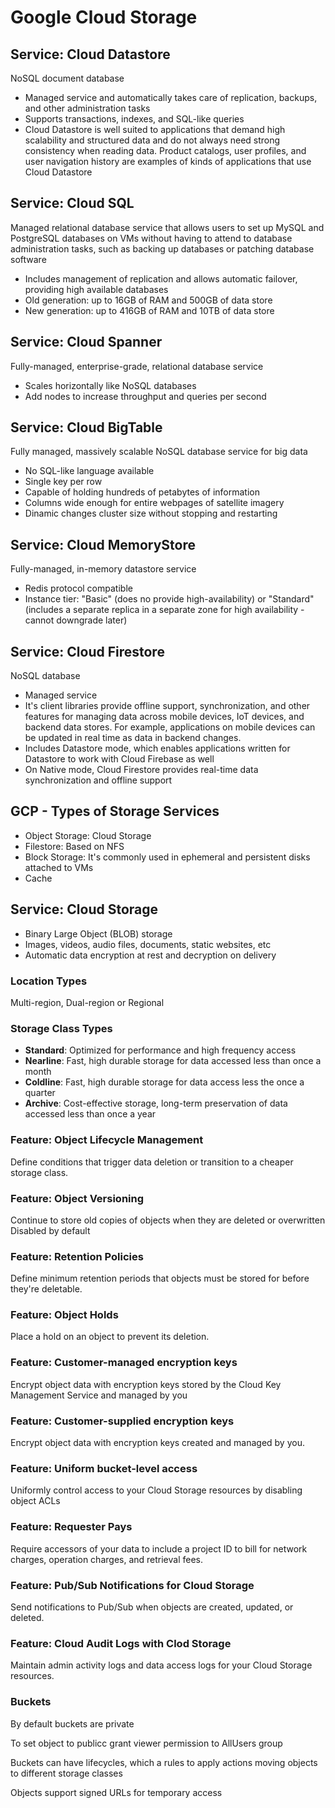 # Google Cloud Storage

## Service: Cloud Datastore

NoSQL document database

- Managed service and automatically takes care of replication, backups, and other administration tasks
- Supports transactions, indexes, and SQL-like queries
- Cloud Datastore is well suited to applications that demand high scalability and structured data and do not always need strong consistency when reading data. Product catalogs, user profiles, and user navigation history are examples of kinds of applications that use Cloud Datastore

## Service: Cloud SQL

Managed relational database service that allows users to set up MySQL and PostgreSQL databases on VMs without having to attend to database administration tasks, such as backing up databases or patching database software

- Includes management of replication and allows automatic failover, providing high available databases
- Old generation: up to 16GB of RAM and 500GB of data store
- New generation: up to 416GB of RAM and 10TB of data store

## Service: Cloud Spanner

Fully-managed, enterprise-grade, relational database service

- Scales horizontally like NoSQL databases
- Add nodes to increase throughput and queries per second

## Service: Cloud BigTable

Fully managed, massively scalable NoSQL database service for big data

- No SQL-like language available
- Single key per row
- Capable of holding hundreds of petabytes of information
- Columns wide enough for entire webpages of satellite imagery
- Dinamic changes cluster size without stopping and restarting

## Service: Cloud MemoryStore

Fully-managed, in-memory datastore service

- Redis protocol compatible
- Instance tier: "Basic" (does no provide high-availability) or "Standard" (includes a separate replica in a separate zone for high availability - cannot downgrade later)

## Service: Cloud Firestore

NoSQL database

- Managed service
- It's client libraries provide offline support, synchronization, and other features for managing data across mobile devices, IoT devices, and backend data stores.
For example, applications on mobile devices can be updated in real time as data in backend changes.
- Includes Datastore mode, which enables applications written for Datastore to work with Cloud Firebase as well
- On Native mode, Cloud Firestore provides real-time data synchronization and offline support

## GCP - Types of Storage Services

- Object Storage: Cloud Storage
- Filestore: Based on NFS
- Block Storage: It's commonly used in ephemeral and persistent disks attached to VMs
- Cache


## Service: Cloud Storage

- Binary Large Object (BLOB) storage
- Images, videos, audio files, documents, static websites, etc
- Automatic data encryption at rest and decryption on delivery

### Location Types

Multi-region, Dual-region or Regional

### Storage Class Types

- **Standard**: Optimized for performance and high frequency access
- **Nearline**: Fast, high durable storage for data accessed less than once a month
- **Coldline**: Fast, high durable storage for data access less the once a quarter
- **Archive**: Cost-effective storage, long-term preservation of data accessed less than once a year

### Feature: Object Lifecycle Management

Define conditions that trigger data deletion or transition to a cheaper storage class.

### Feature: Object Versioning

Continue to store old copies of objects when they are deleted or overwritten
Disabled by default

### Feature: Retention Policies

Define minimum retention periods that objects must be stored for before they're deletable.

### Feature: Object Holds

Place a hold on an object to prevent its deletion.

### Feature: Customer-managed encryption keys

Encrypt object data with encryption keys stored by the Cloud Key Management Service and managed by you

### Feature: Customer-supplied encryption keys

Encrypt object data with encryption keys created and managed by you.

### Feature: Uniform bucket-level access

Uniformly control access to your Cloud Storage resources by disabling object ACLs

### Feature: Requester Pays

Require accessors of your data to include a project ID to bill for network charges, operation charges, and retrieval fees.

### Feature: Pub/Sub Notifications for Cloud Storage

Send notifications to Pub/Sub when objects are created, updated, or deleted.

### Feature: Cloud Audit Logs with Clod Storage

Maintain admin activity logs and data access logs for your Cloud Storage resources.

### Buckets

By default buckets are private

To set object to publicc grant viewer permission to AllUsers group

Buckets can have lifecycles, which a rules to apply actions moving objects to different storage classes

Objects support signed URLs for temporary access